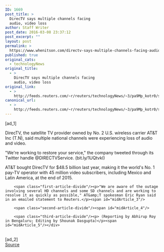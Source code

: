 ```yaml
---
ID: 1669
post_title: >
  DirecTV says multiple channels facing
  audio, video loss
author: Staff Writer
post_date: 2016-03-08 23:37:12
post_excerpt: ""
layout: post
permalink: >
  https://www.whenitson.com/directv-says-multiple-channels-facing-audio-video-loss/
published: true
original_cats:
  - technologyNews
original_title:
  - >
    DirecTV says multiple channels facing
    audio, video loss
original_link:
  - >
    http://feeds.reuters.com/~r/reuters/technologyNews/~3/pa9Mp_kotr0/story01.htm
canonical_url:
  - >
    http://feeds.reuters.com/~r/reuters/technologyNews/~3/pa9Mp_kotr0/story01.htm
---
```

 [ad_1]
<br><div id="articleText">
<span id="midArticle_start"/>

<span class="focusParagraph" readability="5"><p><span class="articleLocatio&lt;/span&gt;n">DirecTV, the satellite TV provider owned by No. 2 U.S. wireless carrier AT&amp;T Inc (<span id="symbol_T.N_0">T.N</span>), said multiple national channels were experiencing loss of audio and video.</span></p></span><span id="midArticle_0"/><p>"We're working to restore your service," the company tweeted through its Twitter handle @DIRECTVService. (bit.ly/1UQtvkI)</p><span id="midArticle_1"/><p>AT&amp;T bought DirecTV for $48.5 billion last year, making it the world's No. 1 pay-TV operator with 45 million video subscribers, including Mexico and Latin America, at the end of 2015.</p><span id="midArticle_2"/>
        
        <span class="first-article-divide"/><p>"We are aware of the outage involving several HD channels and some SD channels and are working to resolve it as quickly as possible," AT&amp;T spokesman Eric Ryan said in an emailed statement to Reuters.</p><span id="midArticle_3"/>
        
        <span class="second-article-divide"/><span id="midArticle_4"/>
        
        <span class="third-article-divide"/><p> (Reporting by Abhirup Roy in Bengaluru; Editing by Shounak Dasgupta)</p><span id="midArticle_5"/></div>
<br>[ad_2]
<br><a href="http://feeds.reuters.com/~r/reuters/technologyNews/~3/pa9Mp_kotr0/story01.htm">Source </a>